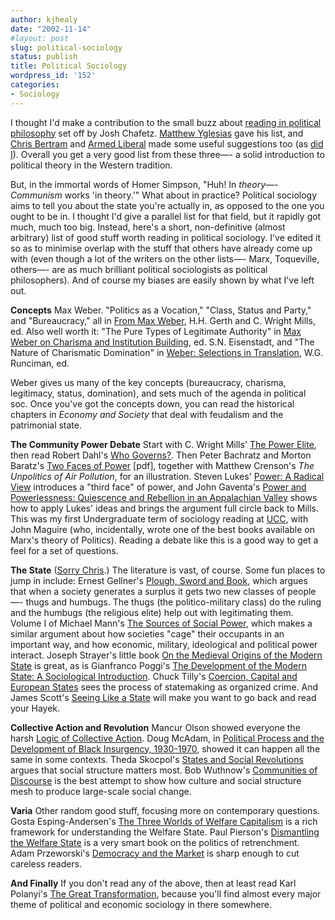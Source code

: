 ```yaml
---
author: kjhealy
date: "2002-11-14"
#layout: post
slug: political-sociology
status: publish
title: Political Sociology
wordpress_id: '152'
categories:
- Sociology
---
```


I thought I'd make a contribution to the small buzz about [reading in political philosophy](http://oxblog.blogspot.com/2002_11_10_oxblog_archive.html#84367677) set off by Josh Chafetz. [Matthew Yglesias](http://www.matthewyglesias.com/archives/001163.html#001163 "Matthew Yglesias") gave his list, and [Chris Bertram](http://junius.blogspot.com/2002_11_10_junius_archive.html#85667421) and [Armed Liberal](http://www.armedliberal.com/archives/000433.html#000433) made some useful suggestions too (as [did I](http://fiachra.soc.arizona.edu/blog/archives/000154.html#000154)). Overall you get a very good list from these three—- a solid introduction to political theory in the Western tradition.

But, in the immortal words of Homer Simpson, "Huh! In *theory*—- *Communism* works 'in theory.'" What about in practice? Political sociology aims to tell you about the state you're actually in, as opposed to the one you ought to be in. I thought I'd give a parallel list for that field, but it rapidly got much, much too big. Instead, here's a short, non-definitive (almost arbitrary) list of good stuff worth reading in political sociology. I've edited it so as to minimise overlap with the stuff that others have already come up with (even though a lot of the writers on the other lists—- Marx, Toqueville, others—- are as much brilliant political sociologists as political philosophers). And of course my biases are easily shown by what I've left out.

**Concepts**
 Max Weber. "Politics as a Vocation," "Class, Status and Party," and "Bureaucracy," all in [From Max Weber](http://www.amazon.com/exec/obidos/tg/detail/-/0195004620), H.H. Gerth and C. Wright Mills, ed. Also well worth it: "The Pure Types of Legitimate Authority" in [Max Weber on Charisma and Institution Building](http://www.amazon.com/exec/obidos/tg/detail/-/0226877248), ed. S.N. Eisenstadt, and "The Nature of Charismatic Domination" in [Weber: Selections in Translation](http://www.amazon.com/exec/obidos/tg/detail/-/0521292689), W.G. Runciman, ed.

Weber gives us many of the key concepts (bureaucracy, charisma, legitimacy, status, domination), and sets much of the agenda in political soc. Once you've got the concepts down, you can read the historical chapters in *Economy and Society* that deal with feudalism and the patrimonial state.

**The Community Power Debate**
 Start with C. Wright Mills' [The Power Elite](http://www.amazon.com/exec/obidos/ASIN/0195133544), then read Robert Dahl's [Who Governs?](http://www.amazon.com/exec/obidos/tg/detail/-/0300000510). Then Peter Bachratz and Morton Baratz's [Two Faces of Power](http://www.columbia.edu/itc/sipa/U6800/readings-sm/bachrach.pdf) [pdf], together with Matthew Crenson's *The Unpolitics of Air Pollution*, for an illustration. Steven Lukes' [Power: A Radical View](http://search.barnesandnoble.com/textbooks/booksearch/isbninquiry.asp?isbn=0333166728) introduces a "third face" of power, and John Gaventa's [Power and Powerlessness: Quiescence and Rebellion in an Appalachian Valley](http://search.barnesandnoble.com/textbooks/booksearch/isbnInquiry.asp?isbn=0252009851) shows how to apply Lukes' ideas and brings the argument full circle back to Mills. This was my first Undergraduate term of sociology reading at [UCC](http://www.ucc.ie), with John Maguire (who, incidentally, wrote one of the best books available on Marx's theory of Politics). Reading a debate like this is a good way to get a feel for a set of questions.

**The State**
 ([Sorry Chris](http://junius.blogspot.com/2002_11_10_junius_archive.html#85667421).) The literature is vast, of course. Some fun places to jump in include: Ernest Gellner's [Plough, Sword and Book](http://search.barnesandnoble.com/booksearch/isbnInquiry.asp?isbn=0226287025), which argues that when a society generates a surplus it gets two new classes of people—- thugs and humbugs. The thugs (the politico-military class) do the ruling and the humbugs (the religious elite) help out with legitimating them. Volume I of Michael Mann's [The Sources of Social Power](http://search.barnesandnoble.com/textbooks/booksearch/isbninquiry.asp?isbn=052131349X), which makes a similar argument about how societies "cage" their occupants in an important way, and how economic, military, ideological and political power interact. Joseph Strayer's little book [On the Medieval Origins of the Modern State](http://search.barnesandnoble.com/textbooks/booksearch/isbnInquiry.asp?isbn=0691007691) is great, as is Gianfranco Poggi's [The Development of the Modern State: A Sociological Introduction](http://search.barnesandnoble.com/textbooks/booksearch/isbnInquiry.asp?isbn=0804710422). Chuck Tilly's [Coercion, Capital and European States](http://www.amazon.com/exec/obidos/tg/detail/-/1557863687) sees the process of statemaking as organized crime. And James Scott's [Seeing Like a State](http://www.amazon.com/exec/obidos/tg/detail/-/0300078153) will make you want to go back and read your Hayek.

**Collective Action and Revolution**
 Mancur Olson showed everyone the harsh [Logic of Collective Action](http://www.amazon.com/exec/obidos/ASIN/0674537513). Doug McAdam, in [Political Process and the Development of Black Insurgency, 1930-1970](http://www.amazon.com/exec/obidos/tg/detail/-/0226555534), showed it can happen all the same in some contexts. Theda Skocpol's [States and Social Revolutions](http://www.amazon.com/exec/obidos/tg/detail/-/0521294991) argues that social structure matters most. Bob Wuthnow's [Communities of Discourse](http://search.barnesandnoble.com/textbooks/booksearch/isbnInquiry.asp?isbn=067415164X) is the best attempt to show how culture and social structure mesh to produce large-scale social change.

**Varia**
 Other random good stuff, focusing more on contemporary questions. Gosta Esping-Andersen's [The Three Worlds of Welfare Capitalism](http://search.barnesandnoble.com/textbooks/booksearch/isbnInquiry.asp?isbn=0691028575) is a rich framework for understanding the Welfare State. Paul Pierson's [Dismantling the Welfare State](http://search.barnesandnoble.com/textbooks/booksearch/isbnInquiry.asp?isbn=0521555701%20) is a very smart book on the politics of retrenchment. Adam Przeworski's [Democracy and the Market](http://www.amazon.com/exec/obidos/ASIN/052142335X/) is sharp enough to cut careless readers.

**And Finally**
 If you don't read any of the above, then at least read Karl Polanyi's [The Great Transformation](http://www.amazon.com/exec/obidos/tg/detail/-/080705643X), because you'll find almost every major theme of political and economic sociology in there somewhere.
